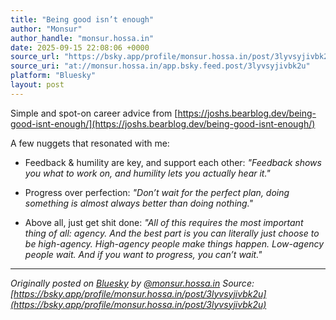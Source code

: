 ```yaml
---
title: "Being good isn’t enough"
author: "Monsur"
author_handle: "monsur.hossa.in"
date: 2025-09-15 22:08:06 +0000
source_url: "https://bsky.app/profile/monsur.hossa.in/post/3lyvsyjivbk2u"
source_uri: "at://monsur.hossa.in/app.bsky.feed.post/3lyvsyjivbk2u"
platform: "Bluesky"
layout: post
---
```


Simple and spot-on career advice from [https://joshs.bearblog.dev/being-good-isnt-enough/](https://joshs.bearblog.dev/being-good-isnt-enough/)

A few nuggets that resonated with me:

 * Feedback & humility are key, and support each other: _"Feedback shows you what to work on, and humility lets you actually hear it."_

 * Progress over perfection: _"Don’t wait for the perfect plan, doing something is almost always better than doing nothing."_

 * Above all, just get shit done: _"All of this requires the most important thing of all: agency. And the best part is you can literally just choose to be high-agency. High-agency people make things happen. Low-agency people wait. And if you want to progress, you can’t wait."_

<!--more-->

---

*Originally posted on [Bluesky](https://bsky.app/profile/monsur.hossa.in/post/3lyvsyjivbk2u) by [@monsur.hossa.in](https://bsky.app/profile/monsur.hossa.in)*
*Source: [https://bsky.app/profile/monsur.hossa.in/post/3lyvsyjivbk2u](https://bsky.app/profile/monsur.hossa.in/post/3lyvsyjivbk2u)*
